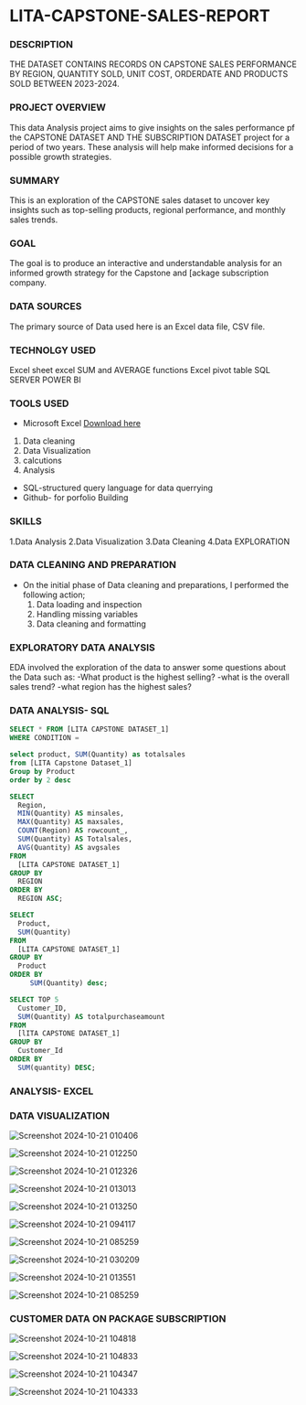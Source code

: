 # LITA-CAPSTONE-SALES-REPORT

### DESCRIPTION

THE DATASET CONTAINS RECORDS ON CAPSTONE SALES PERFORMANCE BY REGION, QUANTITY SOLD, UNIT COST, ORDERDATE AND PRODUCTS SOLD BETWEEN 2023-2024.

### PROJECT OVERVIEW

This data Analysis project aims to give insights on the sales performance pf the CAPSTONE DATASET AND THE SUBSCRIPTION DATASET
project for a period of two years. These analysis will help make informed decisions for a possible growth strategies.

### SUMMARY

This is an exploration of the CAPSTONE sales dataset to uncover key insights such as top-selling products, regional
performance, and monthly sales trends.

### GOAL

The goal is to produce an interactive and understandable analysis for an informed growth strategy for the Capstone and [ackage subscription company.

### DATA SOURCES
The primary source of Data used here is an Excel data file, CSV file.

### TECHNOLGY USED
Excel sheet
excel SUM and AVERAGE functions
Excel pivot table
SQL SERVER
POWER BI

### TOOLS USED
- Microsoft Excel [Download here](https://www.microsoft.com)
1. Data cleaning
2. Data Visualization
3. calcutions
4. Analysis
- SQL-structured query language for data querrying
- Github- for porfolio Building

### SKILLS
1.Data Analysis
2.Data Visualization
3.Data Cleaning
4.Data EXPLORATION

### DATA CLEANING AND PREPARATION
- On the initial phase of Data cleaning and preparations, I performed the following action;
  1. Data loading and inspection
  2. Handling missing variables
  3. Data cleaning and formatting
      
### EXPLORATORY DATA ANALYSIS
EDA involved the exploration of the data to answer some questions about the Data such as:
-What product is the highest selling?
-what is the overall sales trend?
-what region has the highest sales?

### DATA ANALYSIS- SQL
```SQL
SELECT * FROM [LITA CAPSTONE DATASET_1]
WHERE CONDITION =
```

```SQL
select product, SUM(Quantity) as totalsales
from [LITA Capstone Dataset_1]
Group by Product 
order by 2 desc
```

```SQL
SELECT
  Region,
  MIN(Quantity) AS minsales,
  MAX(Quantity) AS maxsales,
  COUNT(Region) AS rowcount_,
  SUM(Quantity) AS Totalsales,
  AVG(Quantity) AS avgsales
FROM
  [LITA CAPSTONE DATASET_1]
GROUP BY
  REGION
ORDER BY
  REGION ASC;
```

```SQL
SELECT
  Product,
  SUM(Quantity) 
FROM
  [LITA CAPSTONE DATASET_1]
GROUP BY
  Product
ORDER BY
     SUM(Quantity) desc;
```

```SQL
SELECT TOP 5
  Customer_ID,
  SUM(Quantity) AS totalpurchaseamount
FROM
  [lITA CAPSTONE DATASET_1]
GROUP BY
  Customer_Id
ORDER BY
  SUM(quantity) DESC;
```

### ANALYSIS- EXCEL




### DATA VISUALIZATION
![Screenshot 2024-10-21 010406](https://github.com/user-attachments/assets/4da46a9d-72a4-4d7a-94cf-c4d5c56e0c20)

![Screenshot 2024-10-21 012250](https://github.com/user-attachments/assets/4f98a0f2-6515-4408-afd9-6d47e2853032)

![Screenshot 2024-10-21 012326](https://github.com/user-attachments/assets/0de97086-00c3-46d9-ac53-03ad16156b09)

![Screenshot 2024-10-21 013013](https://github.com/user-attachments/assets/a3de15fb-24dd-4f18-aa66-6473ca090421)

![Screenshot 2024-10-21 013250](https://github.com/user-attachments/assets/87868a84-4387-4e8f-ad0c-600e0377d649)

![Screenshot 2024-10-21 094117](https://github.com/user-attachments/assets/2576c718-37d9-4586-a4db-e6858cb55295)

![Screenshot 2024-10-21 085259](https://github.com/user-attachments/assets/faf8f501-7c10-4f15-9aee-7183eeb01827)

![Screenshot 2024-10-21 030209](https://github.com/user-attachments/assets/5995e36a-62b9-4064-a020-99f890c76012)

![Screenshot 2024-10-21 013551](https://github.com/user-attachments/assets/bde88f18-379e-4558-9616-ff41ad93e3ee)

![Screenshot 2024-10-21 085259](https://github.com/user-attachments/assets/8583aeec-eea5-444e-8c24-6d6387a347de)


### CUSTOMER DATA ON PACKAGE SUBSCRIPTION

![Screenshot 2024-10-21 104818](https://github.com/user-attachments/assets/cc6e434d-7726-4b3d-8946-a8c5eb18b6bc)

![Screenshot 2024-10-21 104833](https://github.com/user-attachments/assets/74019b63-abf0-4d2d-acf6-6a7dd1905bc7)

![Screenshot 2024-10-21 104347](https://github.com/user-attachments/assets/1cc4a4c0-3f1b-4eda-b243-8a9f8102b01d)

![Screenshot 2024-10-21 104333](https://github.com/user-attachments/assets/c6f3f258-97f6-4e72-9448-557f11ffe3a4)



